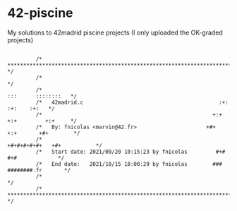 # 42-piscine
My solutions to 42madrid piscine projects (I only uploaded the OK-graded projects)


```

         /* **************************************************************************** */
         /*                                                                              */
         /*                                                          :::      ::::::::   */
         /*   42madrid.c                                           :+:      :+:    :+:   */
         /*                                                      +:+ +:+         +:+     */
         /*   By: fnicolas <marvin@42.fr>                      +#+  +:+       +#+        */
         /*                                                  +#+#+#+#+#+   +#+           */
         /*   Start date: 2021/09/20 10:15:23 by fnicolas         #+#    #+#             */
         /*   End date:   2021/10/15 18:00:29 by fnicolas        ###   ########.fr       */
         /*                                                                              */
         /* **************************************************************************** */
                 
```
<!--
<p align="center"> <a href="https://profile.intra.42.fr/users/fnicolas">
  <img src="https://user-images.githubusercontent.com/15001687/138192396-de6f5266-6dea-47dc-ae42-e3254b8da709.jpg" alt="fnicolas xp" width="539.5px" height="66.5px">
</a></p>
-->
